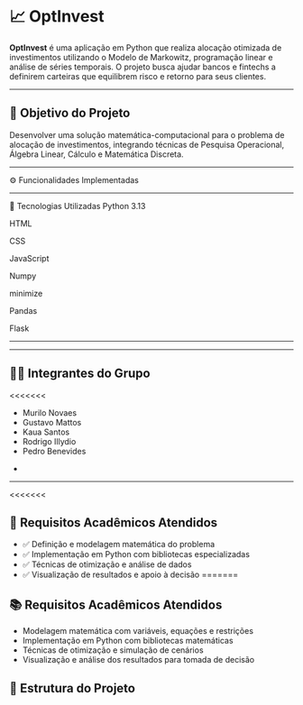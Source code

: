 
# 📈 OptInvest

**OptInvest** é uma aplicação em Python que realiza alocação otimizada de investimentos utilizando o Modelo de Markowitz, programação linear e análise de séries temporais. O projeto busca ajudar bancos e fintechs a definirem carteiras que equilibrem risco e retorno para seus clientes.

---

## 🎯 Objetivo do Projeto

Desenvolver uma solução matemática-computacional para o problema de alocação de investimentos, integrando técnicas de Pesquisa Operacional, Álgebra Linear, Cálculo e Matemática Discreta.

---

⚙️ Funcionalidades Implementadas

---

🧰 Tecnologias Utilizadas
Python 3.13

HTML

CSS

JavaScript

Numpy

minimize

Pandas

Flask

---


>>>>>>> 

---

## 👨‍💻 Integrantes do Grupo

<<<<<<< 
- Murilo Novaes
- Gustavo Mattos
- Kaua Santos
- Rodrigo Illydio
- Pedro Benevides

>>>>>>>
-
---

<<<<<<< 
## 📌 Requisitos Acadêmicos Atendidos

- ✅ Definição e modelagem matemática do problema
- ✅ Implementação em Python com bibliotecas especializadas
- ✅ Técnicas de otimização e análise de dados
- ✅ Visualização de resultados e apoio à decisão
=======
## 📚 Requisitos Acadêmicos Atendidos

- Modelagem matemática com variáveis, equações e restrições
- Implementação em Python com bibliotecas matemáticas
- Técnicas de otimização e simulação de cenários
- Visualização e análise dos resultados para tomada de decisão
>>>>>>>

## 📁 Estrutura do Projeto

